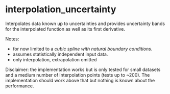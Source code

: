 # interpolation_uncertainty

Interpolates data known up to uncertainties and provides uncertainty bands for the interpolated function as well as its first derivative.

Notes:
 - for now limited to a *cubic spline with natural boundary conditions*.
 - assumes statistically independent input data.
 - only interpolation, extrapolation omitted


Disclaimer: the implementation works but is only tested for small datasets and a medium number of interpolation points (tests up to ~200). The implementation should work above that but nothing is known about the performance. 

